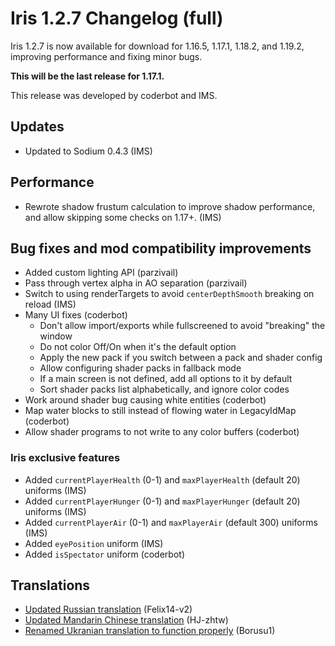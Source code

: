 # Iris 1.2.7 Changelog (full)

Iris 1.2.7 is now available for download for 1.16.5, 1.17.1, 1.18.2, and 1.19.2, improving performance and fixing minor bugs.

**This will be the last release for 1.17.1.**

This release was developed by coderbot and IMS.

## Updates

- Updated to Sodium 0.4.3 (IMS)

## Performance

- Rewrote shadow frustum calculation to improve shadow performance, and allow skipping some checks on 1.17+. (IMS)

## Bug fixes and mod compatibility improvements

- Added custom lighting API (parzivail)
- Pass through vertex alpha in AO separation (parzivail)
- Switch to using renderTargets to avoid `centerDepthSmooth` breaking on reload (IMS)
- Many UI fixes (coderbot)
    - Don't allow import/exports while fullscreened to avoid "breaking" the window
    - Do not color Off/On when it's the default option
    - Apply the new pack if you switch between a pack and shader config
    - Allow configuring shader packs in fallback mode
    - If a main screen is not defined, add all options to it by default
    - Sort shader packs list alphabetically, and ignore color codes
- Work around shader bug causing white entities (coderbot)
- Map water blocks to still instead of flowing water in LegacyIdMap (coderbot)
- Allow shader programs to not write to any color buffers (coderbot)


### Iris exclusive features

- Added `currentPlayerHealth` (0-1) and `maxPlayerHealth` (default 20) uniforms (IMS)
- Added `currentPlayerHunger` (0-1) and `maxPlayerHunger` (default 20) uniforms (IMS)
- Added `currentPlayerAir` (0-1) and `maxPlayerAir` (default 300) uniforms (IMS)
- Added `eyePosition` uniform (IMS)
- Added `isSpectator` uniform (coderbot)

## Translations

- [Updated Russian translation](https://github.com/IrisShaders/Iris/pull/1592) (Felix14-v2)
- [Updated Mandarin Chinese translation](https://github.com/IrisShaders/Iris/pull/1581) (HJ-zhtw)
- [Renamed Ukranian translation to function properly](https://github.com/IrisShaders/Iris/pull/1594) (Borusu1)
